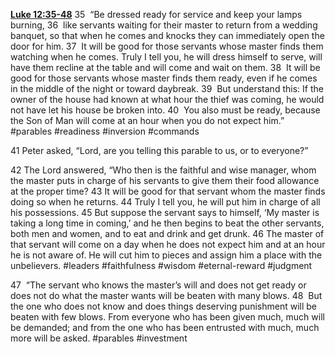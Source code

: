 **[Luke 12:35-48](http://www.blueletterbible.org/search/preSearch.cfm?Criteria=Luke+12.35-48&t=NIV)**
35  “Be dressed ready for service and keep your lamps burning, 36  like servants waiting for their master to return from a wedding banquet, so that when he comes and knocks they can immediately open the door for him. 37  It will be good for those servants whose master finds them watching when he comes. Truly I tell you, he will dress himself to serve, will have them recline at the table and will come and wait on them. 38  It will be good for those servants whose master finds them ready, even if he comes in the middle of the night or toward daybreak. 39  But understand this: If the owner of the house had known at what hour the thief was coming, he would not have let his house be broken into. 40  You also must be ready, because the Son of Man will come at an hour when you do not expect him.” #parables #readiness #inversion #commands 

41 Peter asked, “Lord, are you telling this parable to us, or to everyone?”

42 The Lord answered, “Who then is the faithful and wise manager, whom the master puts in charge of his servants to give them their food allowance at the proper time? 43 It will be good for that servant whom the master finds doing so when he returns. 44 Truly I tell you, he will put him in charge of all his possessions. 45 But suppose the servant says to himself, ‘My master is taking a long time in coming,’ and he then begins to beat the other servants, both men and women, and to eat and drink and get drunk. 46 The master of that servant will come on a day when he does not expect him and at an hour he is not aware of. He will cut him to pieces and assign him a place with the unbelievers. #leaders #faithfulness #wisdom #eternal-reward #judgment 

47  “The servant who knows the master’s will and does not get ready or does not do what the master wants will be beaten with many blows. 48  But the one who does not know and does things deserving punishment will be beaten with few blows. From everyone who has been given much, much will be demanded; and from the one who has been entrusted with much, much more will be asked. #parables #investment